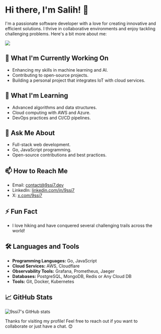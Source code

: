 # Hi there, I'm Salih! 👋

I'm a passionate software developer with a love for creating innovative and efficient solutions. I thrive in collaborative environments and enjoy tackling challenging problems. Here's a bit more about me:

<p>
    <img src="https://skillicons.dev/icons?i=go,ts,react,vue,cloudflare,aws,docker,kubernetes,grafana,prometheus,elasticsearch,mongodb,postgres,rabbitmq,kafka,linux&perline=8" />
 </p>

## 🔭 What I'm Currently Working On
- Enhancing my skills in machine learning and AI.
- Contributing to open-source projects.
- Building a personal project that integrates IoT with cloud services.

## 🌱 What I'm Learning
- Advanced algorithms and data structures.
- Cloud computing with AWS and Azure.
- DevOps practices and CI/CD pipelines.

## 💬 Ask Me About
- Full-stack web development.
- Go, JavaScript programming.
- Open-source contributions and best practices.

## 📫 How to Reach Me
- Email: contact@9ssi7.dev
- LinkedIn: [linkedin.com/in/9ssi7](https://linkedin.com/in/9ssi7)
- X: [x.com/9ssi7](https://x.com/9ssi7)

## ⚡ Fun Fact
- I love hiking and have conquered several challenging trails across the world!

## 🛠️ Languages and Tools
- **Programming Languages:** Go, JavaScript
- **Cloud Services:** AWS, Cloudflare
- **Observability Tools:** Grafana, Prometheus, Jaeger
- **Databases:** PostgreSQL, MongoDB, Redis or Any Cloud DB
- **Tools:** Git, Docker, Kubernetes

## 📈 GitHub Stats
![9ssi7's GitHub stats](https://github-readme-stats.vercel.app/api?username=9ssi7&show_icons=true&theme=radical)

Thanks for visiting my profile! Feel free to reach out if you want to collaborate or just have a chat. 😊
